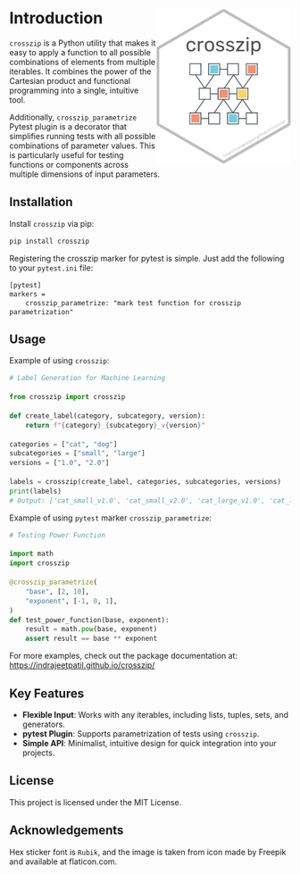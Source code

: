 # Introduction <img src="assets/logo.png" align="right" width="240" />

`crosszip` is a Python utility that makes it easy to apply a function to all possible combinations of elements from multiple iterables.
It combines the power of the Cartesian product and functional programming into a single, intuitive tool.

Additionally, `crosszip_parametrize` Pytest plugin is a decorator that simplifies running tests with all possible combinations of parameter values.
This is particularly useful for testing functions or components across multiple dimensions of input parameters.

## Installation

Install `crosszip` via pip:

```bash
pip install crosszip
```

Registering the crosszip marker for pytest is simple.
Just add the following to your `pytest.ini` file:

```
[pytest]
markers =
    crosszip_parametrize: "mark test function for crosszip parametrization"
```

## Usage

Example of using `crosszip`:

```python
# Label Generation for Machine Learning

from crosszip import crosszip

def create_label(category, subcategory, version):
    return f"{category}_{subcategory}_v{version}"

categories = ["cat", "dog"]
subcategories = ["small", "large"]
versions = ["1.0", "2.0"]

labels = crosszip(create_label, categories, subcategories, versions)
print(labels)
# Output: ['cat_small_v1.0', 'cat_small_v2.0', 'cat_large_v1.0', 'cat_large_v2.0', 'dog_small_v1.0', 'dog_small_v2.0', 'dog_large_v1.0', 'dog_large_v2.0']
```

Example of using `pytest` marker `crosszip_parametrize`:

```python
# Testing Power Function

import math
import crosszip

@crosszip_parametrize(
    "base", [2, 10],
    "exponent", [-1, 0, 1],
)
def test_power_function(base, exponent):
    result = math.pow(base, exponent)
    assert result == base ** exponent
```

For more examples, check out the package documentation at:
https://indrajeetpatil.github.io/crosszip/

## Key Features

- **Flexible Input**: Works with any iterables, including lists, tuples, sets, and generators.
- **pytest Plugin**: Supports parametrization of tests using `crosszip`.
- **Simple API**: Minimalist, intuitive design for quick integration into your projects.

## License

This project is licensed under the MIT License.

## Acknowledgements

Hex sticker font is `Rubik`, and the image is taken from icon made by Freepik and available at flaticon.com.

